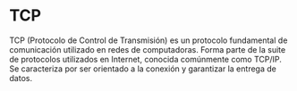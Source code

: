 # TCP

TCP (Protocolo de Control de Transmisión) es un protocolo fundamental de comunicación utilizado en redes de computadoras. Forma parte de la suite de protocolos utilizados en Internet, conocida comúnmente como TCP/IP. Se caracteriza por ser orientado a la conexión y garantizar la entrega de datos.
